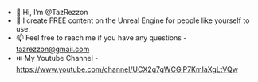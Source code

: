 - 👋 Hi, I’m @TazRezzon
- 👀 I create FREE content on the Unreal Engine for people like yourself to use.
- 📫 Feel free to reach me if you have any questions - tazrezzon@gmail.com
- ⏯️ My Youtube Channel - https://www.youtube.com/channel/UCX2g7gWCGiP7KmlaXgLtVQw
<!---
TazRezzon/TazRezzon is a ✨ special ✨ repository because its `README.md` (this file) appears on your GitHub profile.
You can click the Preview link to take a look at your changes.
--->
